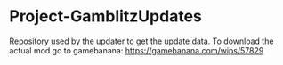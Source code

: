 # Project-GamblitzUpdates
Repository used by the updater to get the update data. To download the actual mod go to gamebanana: https://gamebanana.com/wips/57829
